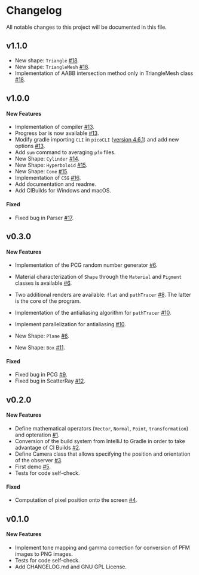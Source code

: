 # Changelog
All notable changes to this project will be documented in this file.

## v1.1.0
- New shape: `Triangle` [#18](https://github.com/matteopicciolini/JTracer/pull/18).
- New shape: `TriangleMesh` [#18](https://github.com/matteopicciolini/JTracer/pull/18).
- Implementation of AABB intersection method only in TriangleMesh class [#18](https://github.com/matteopicciolini/JTracer/pull/18).

## v1.0.0
#### New Features
- Implementation of compiler [#13](https://github.com/matteopicciolini/ray_tracing/pull/13).
- Progress bar is now available [#13](https://github.com/matteopicciolini/ray_tracing/pull/13).
- Modify gradle importing `CLI` in `picoCLI` ([version 4.6.1](https://picocli.info/)) and add new options [#13](https://github.com/matteopicciolini/ray_tracing/pull/13).
- Add `sum` command to averaging `pfm` files.
- New Shape: `Cylinder` [#14](https://github.com/matteopicciolini/ray_tracing/pull/14).
- New Shape: `Hyperboloid` [#15](https://github.com/matteopicciolini/ray_tracing/pull/15).
- New Shape: `Cone` [#15](https://github.com/matteopicciolini/ray_tracing/pull/15).
- Implementation of `CSG` [#16](https://github.com/matteopicciolini/ray_tracing/pull/16).
- Add documentation and readme.
- Add CIBuilds for Windows and macOS.


#### Fixed
- Fixed bug in Parser [#17](https://github.com/matteopicciolini/ray_tracing/issues/17).

## v0.3.0
#### New Features
- Implementation of the PCG random number generator [#6](https://github.com/matteopicciolini/ray_tracing/pull/6).
- Material characterization of `Shape` through the `Material` and `Pigment` classes is available [#6](https://github.com/matteopicciolini/ray_tracing/pull/6).

- Two additional renders are available: `flat` and `pathTracer` [#8](https://github.com/matteopicciolini/ray_tracing/pull/8). The latter is the core of the program.
- Implementation of the antialiasing algorithm for `pathTracer` [#10](https://github.com/matteopicciolini/ray_tracing/pull/10).
- Implement parallelization for antialiasing [#10](https://github.com/matteopicciolini/ray_tracing/pull/10).
- New Shape: `Plane` [#6](https://github.com/matteopicciolini/ray_tracing/pull/6).
- New Shape: `Box` [#11](https://github.com/matteopicciolini/ray_tracing/pull/11).

#### Fixed
- Fixed bug in PCG [#9](https://github.com/matteopicciolini/ray_tracing/issues/9).
- Fixed bug in ScatterRay [#12](https://github.com/matteopicciolini/ray_tracing/issues/12).

## v0.2.0
#### New Features
- Define mathematical operators (`Vector`, `Normal`, `Point`, `transformation`) and opteration [#1](https://github.com/matteopicciolini/ray_tracing/pull/1).
- Conversion of the build system from IntelliJ to Gradle in order to take advantage of CI Builds [#2](https://github.com/matteopicciolini/ray_tracing/pull/2).
- Define Camera class that allows specifying the position and orientation of the observer [#3](https://github.com/matteopicciolini/ray_tracing/pull/3).
- First demo [#5](https://github.com/matteopicciolini/ray_tracing/pull/5).
- Tests for code self-check.

#### Fixed
- Computation of pixel position onto the screen [#4](https://github.com/matteopicciolini/ray_tracing/pull/4).

## v0.1.0
#### New Features
- Implement tone mapping and gamma correction for conversion of PFM images to PNG images.
- Tests for code self-check.
- Add CHANGELOG.md and GNU GPL License.


